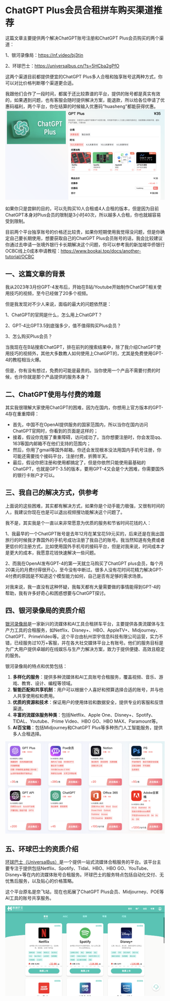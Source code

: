 # ChatGPT Plus会员合租拼车购买渠道推荐


这篇文章主要提供两个解决ChatGPT账号注册和ChatGPT Plus会员购买的两个渠道：

1、银河录像局：https://nf.video/bj3tjn	

2、环球巴士：https://universalbus.cn/?s=5HCba2gPfO

这两个渠道目前都提供便宜的ChatGPT Plus多人合租和独享账号这两种方式，你可以对比价格判断哪个渠道更合适。

我跟他们合作了一段时间，都属于还比较靠谱的平台，提供的账号都是真实有效的，如果遇到问题，也有客服会随时提供解决方案，能退款，所以给各位申请了优惠码福利，两个平台，你在结算的时候输入优惠码“huasheng”都能获得优惠。
![银河录像局优惠码](银河录像局优惠码.JPG)

如果你只是尝鲜的目的，可以先购买10人合租或4人合租的版本，但是因为目前ChatGPT本身对Plus会员的限制是3小时40次，所以越多人合租，你也就越容易受到限制。

目前两个平台独享账号的价格还比较贵，如果你短期使用我觉得没问题，但是你确定自己要长期使用，想要获取自己的ChatGPT Plus会员账号的话，我会比较建议你通过去申请一张境外银行卡长期解决这个问题，你可以参考我的新加坡华侨银行OCBC线上0成本申请教程：https://www.bookai.top/docs/another-tutorial/OCBC


## 一、这篇文章的背景

我从2023年3月份GPT-4发布后，开始在B站/Youtube开始制作ChatGPT相关使用技巧的视频，至今已经做了20多个视频。

但是我发现对不少人来说，面临的最大的问题依然是：

1、ChatGPT的官网是什么，怎么用上ChatGPT？

2、GPT-4比GPT3.5到底强多少，值不值得购买Plus会员？

3、怎么购买Plus会员？

当我现在在B站搜索ChatGPT，排在前列的搜索结果中，除了我介绍ChatGPT使用技巧的视频外，其他大多数教人如何使用上ChatGPT的，尤其是免费使用GPT-4的教程相当火爆。

但是，你有没有想过，免费的可能是最贵的。当你使用一个产品不需要付费的时候，也许你就是那个产品提供的服务本身？

## 二、ChatGPT使用与付费的难题

其实我很理解大家使用ChatGPT的困难，因为在国内，你想用上官方版本的GPT-4存在重重障碍：

- 首先，中国不在OpenAI提供服务的国家范围内，所以当你在国内访问ChatGPT官网时，你看到的页面是这样的；
- 接着，假设你克服了重重障碍，访问成功了。当你想要注册时，你会发现qq、163等国内邮箱不在他们支持的范围内；
- 然后，你用了gmail等国外邮箱，你还会发现根本没法用国内手机号注册，你可能还需要找个接码平台，注册付费，折腾半天。
- 最后，假设你把注册和使用都搞定了，但是你依然只能使用最基础的ChatGPT，也就是GPT-3.5的版本，要用GPT-4又会是个大困难，你需要国外的银行卡账户才可以。

## 三、我自己的解决方式，供参考

上面说的这些困难，其实都有解决方式，如果你是个动手能力极强，又很有时间的人，我建议你现在也是可以退出视频搜功能解决这个问题了。

我不是，其实我是个一直以来非常愿意为优质的服务和节省时间花钱的人：

1、我最早的一个ChatGPT账号是去年12月在某宝花59元买的，后来还是在我出国旅行的时候我才靠国外的手机号成功注册了我自己的账号。我当然知道有免费或者更低价的注册方式，比如使用国外手机号的接码平台，但是对我来说，时间成本才是更大的成本，我愿意花钱快速解决一些问题。

2、而我在OpenAI发布GPT-4的第一天就立马购买了ChatGPT plus会员，每个月20美元的月费付得很开心，至今没有中断过。很多人没有花时间花精力解决GPT-4付费的原因是不知道这个模型能力如何，自己是否有足够的需求场景。

对我来说，我一直没有这种怀疑，我每天都有大量需要做的事情能得到GPT-4的帮助，我有许多好奇心和困惑想要与ChatGPT探讨。

## 四、银河录像局的资质介绍

[银河录像局](https://nf.video/bj3tjn)是一家新兴的流媒体和AI工具合租拼车平台，主要提供各类流媒体与生产力工具的合租服务，如Netflix、Disney+、HBO、AppleTV+、Midjourney、ChatGPT、PrimeVideo等。这个平台由杭州崇宇信息科技有限公司运营，实力不错，已经服务过10万+客服，并在各大社交媒体平台上有账号。他们的服务目标是为广大用户提供卓越的在线娱乐与生产力解决方案，致力于提供便捷、高效且稳定的服务。

银河录像局的特点和优势包括：

1. **多样化的服务**：提供多种流媒体和AI工具账号合租服务，覆盖视频、音乐、游戏、教育、设计、编程等领域。
2. **智能匹配和共享机制**：用户可以根据个人喜好和预算选择合适的账号，并与他人共享使用权和费用。
3. **优质的资源和技术**：保证用户的使用体验和数据安全，提供专业的客服和反馈渠道。
4. **丰富的流媒体服务种类**：包括Netflix、Apple One、Disney+、Spotify、TIDAL、Youtube、Prime Video、HBO GO、HBO MAX、Paramount等。
5. **AI百宝箱**：包括Midjourney和ChatGPT Plus等多种热门人工智能服务，提供多人合租选择。

![银河录像局AI工具](银河录像局AI工具.JPG)

## 五、环球巴士的资质介绍

[环球巴士（UniversalBus）](https://universalbus.cn/?s=5HCba2gPfO)是一个提供一站式流媒体合租服务的平台。该平台主要专注于提供包括Netflix、Spotify、Tidal、HBO、HBO GO、YouTube、Disney+等在内的流媒体账号合租服务。环球巴士的服务特点包括自动化交付、无忧售后服务，以及贴心的价格策略。

这个平台原名是奈飞站，现在也拓展了ChatGPT Plus会员、Midjourney、POE等AI工具的账号共享服务。

![环球巴士影音](环球巴士影音.JPG)



